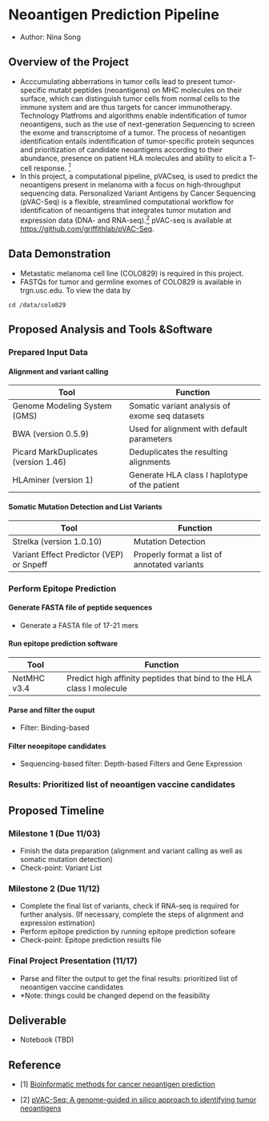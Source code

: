 # Neoantigen Prediction Pipeline

  * Author: Nina Song

## Overview of the Project

  * Acccumulating abberrations in tumor cells lead to present tumor-specific mutabt peptides (neoantigens) on MHC molecules on their surface, which can distinguish tumor cells from normal cells to the immune system and are thus targets for cancer immunotherapy. Technology Platfroms and algorithms enable indentification of tumor neoantigens, such as the use of next-generation Sequencing to screen the exome and transcriptome of a tumor. The process of neoantigen identification entails indentification of tumor-specific protein sequnces and prioritization of candidate neoantigens according to their abundance, presence on patient HLA molecules and ability to elicit a T-cell response. [<sup>1</sup>](#refer-anchor-1)
  * In this project, a computational pipeline, pVACseq, is used to predict the neoantigens present in melanoma with a focus on high-throughput sequencing data. Personalized Variant Antigens by Cancer Sequencing (pVAC-Seq) is a flexible, streamlined computational workflow for identification of neoantigens that integrates tumor mutation and expression data (DNA- and RNA-seq).[<sup>2</sup>](#refer-anchor-2) pVAC-seq is available at https://github.com/griffithlab/pVAC-Seq.

## Data Demonstration

 * Metastatic melanoma cell line (COLO829) is required in this project.
 * FASTQs for tumor and germline exomes of COLO829 is available in trgn.usc.edu. To view the data by

 ```
 cd /data/colo829 
 ```

## Proposed Analysis and Tools &Software

### Prepared Input Data

#### Alignment and variant calling

| Tool                                 | Function                                       |
| ------------------------------------ | ---------------------------------------------- |
| Genome Modeling System (GMS)         | Somatic variant analysis of exome seq datasets |
| BWA (version 0.5.9)                  | Used for alignment with default parameters     |
| Picard MarkDuplicates (version 1.46) | Deduplicates the resulting alignments          |
| HLAminer (version 1)                 | Generate HLA class I haplotype of the patient  |

#### Somatic Mutation Detection and List Variants

| Tool                                     | Function                                     |
| ---------------------------------------- | -------------------------------------------- |
| Strelka (version 1.0.10)                 | Mutation Detection                           |
| Variant Effect Predictor (VEP) or Snpeff | Properly format a list of annotated variants |

### Perform Epitope Prediction

#### Generate FASTA file of peptide sequences

 * Generate a FASTA file of 17-21 mers

#### Run epitope prediction software

| Tool        | Function                                                     |
| ----------- | ------------------------------------------------------------ |
| NetMHC v3.4 | Predict high affinity peptides that bind to the HLA class I molecule |

#### Parse and filter the ouput

 * Filter: Binding-based

#### Filter neoepitope candidates

* Sequencing-based filter: Depth-based Filters and Gene Expression

### Results: Prioritized list of neoantigen vaccine candidates

## Proposed Timeline

### Milestone 1 (Due 11/03)

* Finish the data preparation (alignment and variant calling as well as somatic mutation detection)
* Check-point: Variant List

### Milestone 2 (Due 11/12)

* Complete the final list of variants, check if RNA-seq is required for further analysis. (If necessary, complete the steps of alignment and expression estimation)
* Perform epitope prediction by running epitope prediction sofeare
* Check-point: Epitope prediction results file

### Final Project Presentation (11/17)

 * Parse and filter the output to get the final results: prioritized list of neoantigen vaccine candidates
 * *Note: things could be changed depend on the feasibility



## Deliverable

 * Notebook (TBD)



## Reference

<div id="refer-anchor-1"></div>

- [1] [Bioinformatic methods for cancer neoantigen prediction](https://www.sciencedirect.com/science/article/pii/S1877117319301061)

<div id="refer-anchor-2"></div>

- [2] [pVAC-Seq: A genome-guided in silico approach to identifying tumor neoantigens](https://genomemedicine.biomedcentral.com/articles/10.1186/s13073-016-0264-5)

